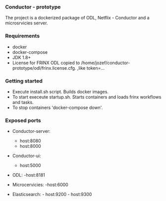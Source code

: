### Conductor - prototype
The project is a dockerized package of ODL, Netflix - Conductor and a microsrvicies server.

### Requirements
* docker
* docker-compose
* JDK 1.8+
* License for FRINX ODL copied to /home/jozef/conductor-prototype/odl/frinx.license.cfg. ,like token=...

### Getting started
* Execute install.sh script. Builds docker images.
* To start execeute startup.sh. Starts containers and loads frinx workflows and tasks.
* To stop containers 'docker-compose down'.

### Exposed ports
* Conductor-server: 
	- host:8080
	- host:8000

* Conductor-ui: 
	- host:5000

* ODL: 
	-host:8181

* Microcervicies: 
	-host:6000

* Elasticsearch:
      - host:9200
      - host:9300
